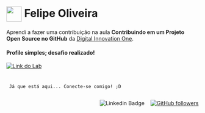 <h1>
    <a href="https://www.dio.me/">
     <img align="center" width="40px" src="https://hermes.digitalinnovation.one/assets/diome/logo-minimized.png"></a>
      <span>Felipe Oliveira</span>
</h1>

Aprendi a fazer uma contribuição na aula **Contribuindo em um Projeto Open Source no GitHub** da [Digital Innovation One](https://www.dio.me/).
#### Profile simples; desafio realizado!


[![Link do Lab](https://img.shields.io/badge/Acesse%20o%20Lab%20na%20Plataforma-E94D5F?style=for-the-badge)](https://web.dio.me/lab/desafio-de-projeto-contribuindo-em-um-projeto-open-source-no-github/learning/913f26fd-1018-4643-b59a-6356ea77dc2e)

#

     Já que está aqui... Conecte-se comigo! ;D
     
  <div style="display:flex; justify-content:right; align-items:center; justify-align:center; heigth:'20px'; gap:'15px'>

  [![Linkedin Badge](https://img.shields.io/badge/-LinkedIn-blue?style=flat-square&logo=Linkedin&logoColor=white&link=https://https://www.linkedin.com/in/ollveira/)](https://www.linkedin.com/in/ollveira/)      <p style="opacity:0.0">....</p>
   [![GitHub followers](https://img.shields.io/github/followers/felipeollveira.svg?style=social&label=Follow&maxAge=2592000)](https://github.com/felipeollveira)
  
  </div>
